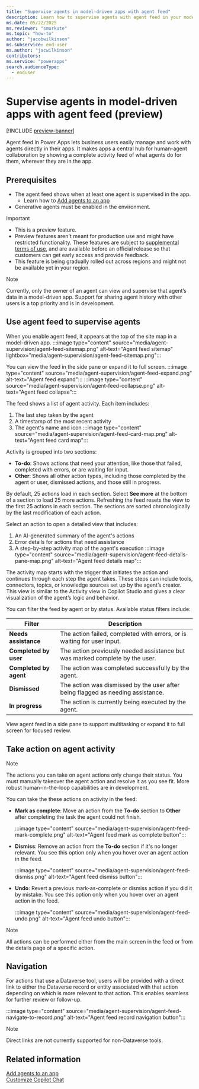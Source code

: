 ```yaml
---
title: "Supervise agents in model-driven apps with agent feed" 
description: Learn how to supervise agents with agent feed in your model-driven app.
ms.date: 05/22/2025
ms.reviewer: "smurkute"
ms.topic: "how-to"
author: "jacobwilkinson"
ms.subservice: end-user
ms.author: "jacwilkinson"
contributors: 
ms.service: "powerapps"
search.audienceType: 
  - enduser
---
```

# Supervise agents in model-driven apps with agent feed (preview)

[!INCLUDE [preview-banner](~/../shared-content/shared/preview-includes/preview-banner.md)]

Agent feed in Power Apps lets business users easily manage and work with agents directly in their apps. It makes apps a central hub for human-agent collaboration by showing a complete activity feed of what agents do for them, wherever they are in the app. 

## Prerequisites

- The agent feed shows when at least one agent is supervised in the app.
  - Learn how to [Add agents to an app](../maker/model-driven-apps/add-agents-to-app.md)
- Generative agents must be enabled in the environment.

> [!IMPORTANT]
>
> - This is a preview feature.
> - Preview features aren't meant for production use and might have restricted functionality. These features are subject to [supplemental terms of use](https://go.microsoft.com/fwlink/?linkid=2216214), and are available before an official release so that customers can get early access and provide feedback.
> - This feature is being gradually rolled out across regions and might not be available yet in your region.

> [!NOTE]
> Currently, only the owner of an agent can view and supervise that agent’s data in a model-driven app. Support for sharing agent history with other users is a top priority and is in development.

## Use agent feed to supervise agents

When you enable agent feed, it appears at the top of the site map in a model-driven app.
   :::image type="content" source="media/agent-supervision/agent-feed-sitemap.png" alt-text="Agent feed sitemap" lightbox="media/agent-supervision/agent-feed-sitemap.png":::

You can view the feed in the side pane or expand it to full screen.
   :::image type="content" source="media/agent-supervision/agent-feed-expand.png" alt-text="Agent feed expand":::
   :::image type="content" source="media/agent-supervision/agent-feed-collapse.png" alt-text="Agent feed collapse":::

The feed shows a list of agent activity. Each item includes:

1. The last step taken by the agent
1. A timestamp of the most recent activity
1. The agent's name and icon
   :::image type="content" source="media/agent-supervision/agent-feed-card-map.png" alt-text="Agent feed card map":::

Activity is grouped into two sections:

- **To-do**: Shows actions that need your attention, like those that failed, completed with errors, or are waiting for input.
- **Other**: Shows all other action types, including those completed by the agent or user, dismissed actions, and those still in progress.

By default, 25 actions load in each section. Select **See more** at the bottom of a section to load 25 more actions. Refreshing the feed resets the view to the first 25 actions in each section. The sections are sorted chronologically by the last modification of each action.

Select an action to open a detailed view that includes:

1. An AI-generated summary of the agent's actions
1. Error details for actions that need assistance
1. A step-by-step activity map of the agent's execution
   :::image type="content" source="media/agent-supervision/agent-feed-details-pane-map.png" alt-text="Agent feed details map":::

The activity map starts with the trigger that initiates the action and continues through each step the agent takes. These steps can include tools, connectors, topics, or knowledge sources set up by the agent’s creator. This view is similar to the Activity view in Copilot Studio and gives a clear visualization of the agent’s logic and behavior.

You can filter the feed by agent or by status. Available status filters include:

|Filter|Description|
|-----|------|
|**Needs assistance**|The action failed, completed with errors, or is waiting for user input.|
|**Completed by user**|The action previously needed assistance but was marked complete by the user.|
|**Completed by agent**|The action was completed successfully by the agent.|
|**Dismissed**|The action was dismissed by the user after being flagged as needing assistance.|
|**In progress**|The action is currently being executed by the agent.|

View agent feed in a side pane to support multitasking or expand it to full screen for focused review.

## Take action on agent activity

> [!NOTE]
> The actions you can take on agent actions only change their status. You must manually takeover the agent action and resolve it as you see fit. More robust human-in-the-loop capabilities are in development.

You can take the these actions on activity in the feed:

- **Mark as complete**: Move an action from the **To-do** section to **Other** after completing the task the agent could not finish.

   :::image type="content" source="media/agent-supervision/agent-feed-mark-complete.png" alt-text="Agent feed mark as complete button":::

- **Dismiss**: Remove an action from the **To-do** section if it's no longer relevant. You see this option only when you hover over an agent action in the feed.

   :::image type="content" source="media/agent-supervision/agent-feed-dismiss.png" alt-text="Agent feed dismiss button":::

- **Undo**: Revert a previous mark-as-complete or dismiss action if you did it by mistake. You see this option only when you hover over an agent action in the feed.

   :::image type="content" source="media/agent-supervision/agent-feed-undo.png" alt-text="Agent feed undo button":::

> [!NOTE]
> All actions can be performed either from the main screen in the feed or from the details page of a specific action. 

## Navigation

For actions that use a Dataverse tool, users will be provided with a direct link to either the Dataverse record or entity associated with that action depending on which is more relevant to that action. This enables seamless for further review or follow-up. 

:::image type="content" source="media/agent-supervision/agent-feed-navigate-to-record.png" alt-text="Agent feed record navigation button":::

> [!NOTE]
> Direct links are not currently supported for non-Dataverse tools.

## Related information

[Add agents to an app](../maker/model-driven-apps/add-agents-to-app.md)     
[Customize Copilot Chat](../maker/model-driven-apps/customize-copilot-chat.md)
